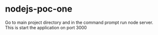 # nodejs-poc-one
Go to main project directory and in the command prompt run node server.
This is start the application on port 3000
